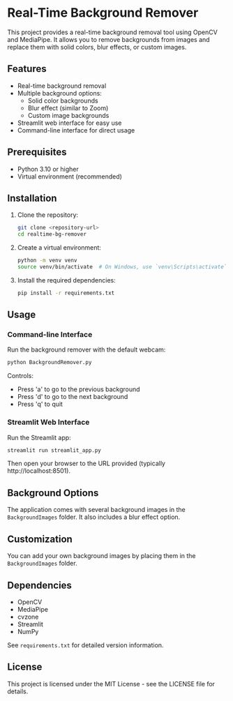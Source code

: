 # Real-Time Background Remover

This project provides a real-time background removal tool using OpenCV and MediaPipe. It allows you to remove backgrounds from images and replace them with solid colors, blur effects, or custom images.

## Features

- Real-time background removal
- Multiple background options:
  - Solid color backgrounds
  - Blur effect (similar to Zoom)
  - Custom image backgrounds
- Streamlit web interface for easy use
- Command-line interface for direct usage

## Prerequisites

- Python 3.10 or higher
- Virtual environment (recommended)

## Installation

1. Clone the repository:
   ```bash
   git clone <repository-url>
   cd realtime-bg-remover
   ```

2. Create a virtual environment:
   ```bash
   python -m venv venv
   source venv/bin/activate  # On Windows, use `venv\Scripts\activate`
   ```

3. Install the required dependencies:
   ```bash
   pip install -r requirements.txt
   ```

## Usage

### Command-line Interface

Run the background remover with the default webcam:
```bash
python BackgroundRemover.py
```

Controls:
- Press 'a' to go to the previous background
- Press 'd' to go to the next background
- Press 'q' to quit

### Streamlit Web Interface

Run the Streamlit app:
```bash
streamlit run streamlit_app.py
```

Then open your browser to the URL provided (typically http://localhost:8501).

## Background Options

The application comes with several background images in the `BackgroundImages` folder. It also includes a blur effect option.

## Customization

You can add your own background images by placing them in the `BackgroundImages` folder.

## Dependencies

- OpenCV
- MediaPipe
- cvzone
- Streamlit
- NumPy

See `requirements.txt` for detailed version information.

## License

This project is licensed under the MIT License - see the LICENSE file for details.
